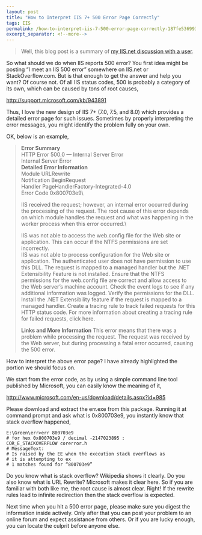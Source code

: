 ```yaml
---
layout: post
title: "How to Interpret IIS 7+ 500 Error Page Correctly"
tags: IIS
permalink: /how-to-interpret-iis-7-500-error-page-correctly-187fe536993c
excerpt_separator: <!--more-->
---
```

> Well, this blog post is a summary of [my IIS.net discussion with a user](http://forums.iis.net/t/1198073.aspx/1?Orginal+Url+are+written+instead+of+User+Friendly+Url+in+log+on+IIS+7+5+when+using+Current+RewritePath+).

So what should we do when IIS reports 500 error? You first idea might be posting “I meet an IIS 500 error” somewhere on IIS.net or StackOverflow.com. But is that enough to get the answer and help you want? Of course not. Of all IIS status codes, 500 is probably a category of its own, which can be caused by tons of root causes,

http://support.microsoft.com/kb/943891

Thus, I love the new design of IIS 7+ (7.0, 7.5, and 8.0) which provides a detailed error page for such issues. Sometimes by properly interpreting the error messages, you might identify the problem fully on your own.
<!--more-->

OK, below is an example,

> **Error Summary**\
> HTTP Error 500.0 — Internal Server Error\
> Internal Server Error\
> **Detailed Error Information**\
> Module URLRewrite\
> Notification BeginRequest\
> Handler PageHandlerFactory-Integrated-4.0\
> Error Code 0x800703e9\
>
> IIS received the request; however, an internal error occurred during the processing of the request. The root cause of this error depends on which module handles the request and what was happening in the worker process when this error occurred.\
>
> IIS was not able to access the web.config file for the Web site or application. This can occur if the NTFS permissions are set incorrectly.\
> IIS was not able to process configuration for the Web site or application.
> The authenticated user does not have permission to use this DLL.
> The request is mapped to a managed handler but the .NET Extensibility Feature is not installed.
> Ensure that the NTFS permissions for the web.config file are correct and allow access to the Web server’s machine account.
> Check the event logs to see if any additional information was logged.
> Verify the permissions for the DLL.
> Install the .NET Extensibility feature if the request is mapped to a managed handler.
> Create a tracing rule to track failed requests for this HTTP status code. For more information about creating a tracing rule for failed requests, click here.
>
> **Links and More Information** This error means that there was a problem while processing the request. The request was received by the Web server, but during processing a fatal error occurred, causing the 500 error.

How to interpret the above error page? I have already highlighted the portion we should focus on.

We start from the error code, as by using a simple command line tool published by Microsoft, you can easily know the meaning of it,

http://www.microsoft.com/en-us/download/details.aspx?id=985

Please download and extract the err.exe from this package. Running it at command prompt and ask what is 0x800703e9, you instantly know that stack overflow happened,

``` text
E:\Green\err>err 800703e9
# for hex 0x800703e9 / decimal -2147023895 :
COR_E_STACKOVERFLOW corerror.h
# MessageText:
# Is raised by the EE when the execution stack overflows as
# it is attempting to ex
# 1 matches found for “800703e9”
```

Do you know what is stack overflow? Wikipedia shows it clearly. Do you also know what is URL Rewrite? Microsoft makes it clear here. So if you are familiar with both like me, the root cause is almost clear. Right! If the rewrite rules lead to infinite redirection then the stack overflow is expected.

Next time when you hit a 500 error page, please make sure you digest the information inside actively. Only after that you can post your problem to an online forum and expect assistance from others. Or if you are lucky enough, you can locate the culprit before anyone else.
